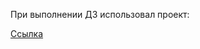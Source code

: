 При выполнении ДЗ использовал проект:
<p> <a target="_blank" href="https://github.com/tashoyan/spark-sql-tfidf"> Ссылка</a></p>


